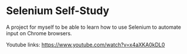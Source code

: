 # Selenium Self-Study
A project for myself to be able to learn how to use Selenium to automate input on Chrome browsers.

Youtube links:
https://www.youtube.com/watch?v=x4aXKA0kDL0
